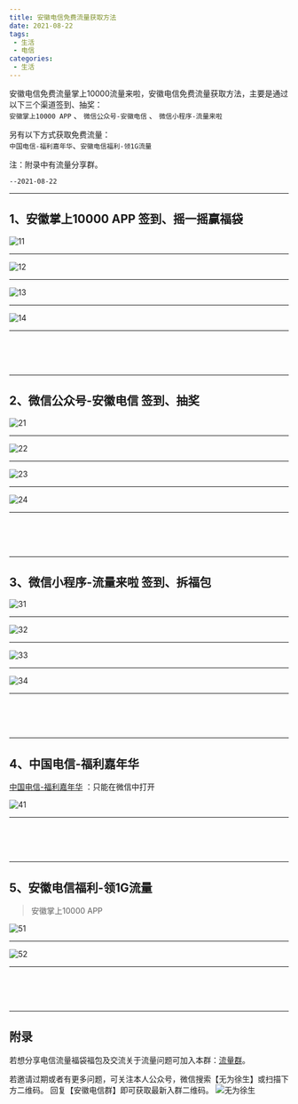 ```yaml
---
title: 安徽电信免费流量获取方法
date: 2021-08-22
tags:
 - 生活
 - 电信
categories:
 - 生活
---
```



安徽电信免费流量掌上10000流量来啦，安徽电信免费流量获取方法，主要是通过以下三个渠道签到、抽奖： <br/>
`安徽掌上10000 APP` 、 `微信公众号-安徽电信` 、 `微信小程序-流量来啦` <br/>


另有以下方式获取免费流量： <br/>
`中国电信-福利嘉年华`、`安徽电信福利-领1G流量` <br/>


注：附录中有流量分享群。

`--2021-08-22`

---

## 1、安徽掌上10000 APP  签到、摇一摇赢福袋

![11]( https://md.xushufa.cn/gitimg/document/imgs/TelecomTraffic/11.jpg )

---

![12]( https://md.xushufa.cn/gitimg/document/imgs/TelecomTraffic/12.jpg )

---

![13]( https://md.xushufa.cn/gitimg/document/imgs/TelecomTraffic/13.jpg )

---

![14]( https://md.xushufa.cn/gitimg/document/imgs/TelecomTraffic/14.jpg )

---

 <br/>
 <br/>
 <br/>

---

## 2、微信公众号-安徽电信 签到、抽奖

![21]( https://md.xushufa.cn/gitimg/document/imgs/TelecomTraffic/21.jpg )

---

![22]( https://md.xushufa.cn/gitimg/document/imgs/TelecomTraffic/22.jpg )

---

![23]( https://md.xushufa.cn/gitimg/document/imgs/TelecomTraffic/23.jpg )

---

![24]( https://md.xushufa.cn/gitimg/document/imgs/TelecomTraffic/24.jpg )

---

 <br/>
 <br/>
 <br/>

---

## 3、微信小程序-流量来啦 签到、拆福包

![31]( https://md.xushufa.cn/gitimg/document/imgs/TelecomTraffic/31.jpg )

---

![32]( https://md.xushufa.cn/gitimg/document/imgs/TelecomTraffic/32.jpg )

---

![33]( https://md.xushufa.cn/gitimg/document/imgs/TelecomTraffic/33.jpg )

---

![34]( https://md.xushufa.cn/gitimg/document/imgs/TelecomTraffic/34.jpg )

---

 <br/>
 <br/>
 <br/>

---

## 4、中国电信-福利嘉年华

[中国电信-福利嘉年华]( https://open.weixin.qq.com/connect/oauth2/authorize?appid=ww094e9c4b139f3b6e&redirect_uri=http%253A%252F%252Fwx2020.gstai.com%252Fahqy_gzh_yyl_v2%252Fcustomer%252Fshare.php%253Fu%253D%2526o%253DoE8I-wMgjIpHKAR5lGvreOd3o2pU%2526p%253D%2526co%253DoE8I-wMgjIpHKAR5lGvreOd3o2pU%2526cu%253DwmYUBdCQAAK5XsxsIimorizvgBXG5hHQ%2526st%253D2%2526code%253DFCa-cBvkYEIEmbKdx5Gj7oc1pMYmtzczhsnVwJoioF8%2526state%253Dah_qy&response_type=code&scope=snsapi_base&state=ah_qy#wechat_redirect ) ：只能在微信中打开


![41]( https://md.xushufa.cn/gitimg/document/imgs/TelecomTraffic/41.jpg )

---

 <br/>
 <br/>
 <br/>

---

## 5、安徽电信福利-领1G流量

> 安徽掌上10000 APP

![51]( https://md.xushufa.cn/gitimg/document/imgs/TelecomTraffic/51.jpg )

---

![52]( https://md.xushufa.cn/gitimg/document/imgs/TelecomTraffic/52.jpg )

---

 <br/>
 <br/>
 <br/>

---

## 附录

若想分享电信流量福袋福包及交流关于流量问题可加入本群：[流量群]( https://md.xushufa.cn/gitimg/document/imgs/TelecomTraffic/wxgGroup.jpg )。

若邀请过期或者有更多问题，可关注本人公众号，微信搜索【无为徐生】或扫描下方二维码。
回复【安徽电信群】即可获取最新入群二维码。
![无为徐生]( https://md.xushufa.cn/gitimg/document/imgs/weixin/wuweixusheng.png )




